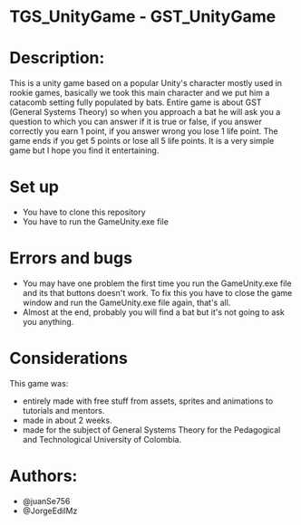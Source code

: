 # TGS_UnityGame - GST_UnityGame
# Description:
This is a unity game based on a popular Unity's character mostly used in rookie games, basically we took this main character and we put him a catacomb setting fully populated by bats.
Entire game is about GST (General Systems Theory) so when you approach a bat he will ask you a question to which you can answer if it is true or false, if you answer correctly you earn 1 point, if you answer wrong you lose 1 life point. The game ends if you get 5 points or lose all 5 life points.
It is a very simple game but I hope you find it entertaining.
# Set up
- You have to clone this repository
- You have to run the GameUnity.exe file
# Errors and bugs
- You may have one problem the first time you run the GameUnity.exe file and its that buttons doesn't work. To fix this you have to close the game window and run the GameUnity.exe file again, that's all.
- Almost at the end, probably you will find a bat but it's not going to ask you anything.
# Considerations
This game was:
- entirely made with free stuff from assets, sprites and animations to tutorials and mentors.
- made in about 2 weeks.
- made for the subject of General Systems Theory for the Pedagogical and Technological University of Colombia.
# Authors:
- @juanSe756
- @JorgeEdilMz
